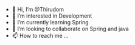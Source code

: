 - 👋 Hi, I’m @Thirudom
- 👀 I’m interested in Development
- 🌱 I’m currently learning Spring
- 💞️ I’m looking to collaborate on Spring and java
- 📫 How to reach me ...

<!---
Thirudom/Thirudom is a ✨ special ✨ repository because its `README.md` (this file) appears on your GitHub profile.
You can click the Preview link to take a look at your changes.
--->
